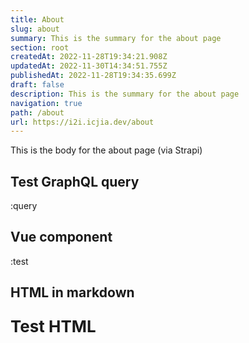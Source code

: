 ```yaml
---
title: About
slug: about
summary: This is the summary for the about page
section: root
createdAt: 2022-11-28T19:34:21.908Z
updatedAt: 2022-11-30T14:34:51.755Z
publishedAt: 2022-11-28T19:34:35.699Z
draft: false
description: This is the summary for the about page
navigation: true
path: /about
url: https://i2i.icjia.dev/about
---
```


This is the body for the about page (via Strapi)

## Test GraphQL query

:query

## Vue component

:test

## HTML in markdown

<div style="font-size: 26px; font-weight: bold">

Test HTML

</div>

